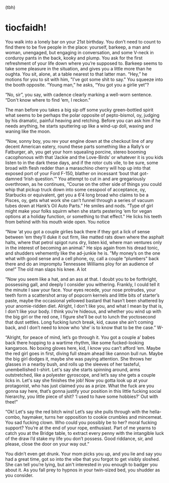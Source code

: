 (tbh)

# tiocfaidh!


You walk into a lonely bar on your 21st birthday. You don’t need to count to find there to be five people 
in the place: yourself, barkeep, a man and woman, unengaged, but engaging in conversation, and some 
V-neck in corduroy pants in the back, kooky and plump. You ask for the first refreshment of your life 
down where you’re supposed to. Barkeep seems to take some pleasure in the situation, and gives you a 
little more than he oughta. You sit, alone, at a table nearest to that latter man. “Hey,” he motions for 
you to sit with him, "I’ve got some shit to say." You squeeze into the booth opposite. “Young man,” he 
asks, “You got you a girlie yet”?         

“No, sir”, you say, with cadence clearly marking a well-worn sentence. “Don't know where to find ‘em, I 
reckon." 

The man before you takes a big sip off some yucky green-bottled spirit what seems to be perhaps the polar 
opposite of pepto-bismol, oy, judging by his dramatic, painful heaving and retching. Before you can ask 
him if he needs anything, he starts sputtering up like a wind-up doll, waxing and waning like the moon. 

“Now, sonny boy, you rev your engine down at the checkout line of any decent American eatery, round these 
parts something like a Rally’s or Fatburger, ah, you get your horn squealing porcine, stereo booming 
cacophonous with that ‘Jackie and the Love-Birds’ or whatever it is you kids listen to in the dark these 
days, and if the rotor cuts vile, to be sure, some broad with flesh redder than a maraschino cherry will 
hop up into that exposed port of your Ford F-150, blather on incessant ‘bout that got-damned ‘Irish 
question.’" You attempt to cut in and are gregariously overthrown, as he continues, “Course on the other 
side of things you could whip that pickup truck down into some cesspool of acceptance, oy, Starbucks or 
equivalent, get you a 6'4 long broad who claims to be a Pisces, oy, gets what work she can’t funnel 
through a series of vacuum tubes down at Hank’s Oil Auto Parts.” He smiles and nods. “Type of girl might 
make your folks squirm when she starts pestering ‘em for vegan options at a holiday function, or 
something to that effect." He licks his teeth from behind with his mouth wide open. You notice

“Now ‘at you got a couple girlies back there if they got a lick of sense between ‘em they’ll duke it out 
firm, like matted rats down where the asphalt halts, where that petrol spigot runs dry, listen kid, where 
man ventures only in the interest of becoming an animal." He sips again from his dread tonic, and 
shudders vehemently like the ad-junkie he is. ”My money’s on the one what with good sense and a cell 
phone, oy, call a couple “plumbers” back there and do an impromptu Tennessee Williams ploy for an 
audience of one!” The old man slaps his knee. A lot 

“Now you seem like a hat, and an ass at that. I doubt you to be forthright, possessing gall, and deeply I 
consider you withering. Frankly, I could tell it the minute I saw your face. Your eyes recede, your nose 
protrudes, your teeth form a scattershot array of popcorn kernels and little bits of starter’s paste, 
maybe the occasional yellowed bastard that hasn’t been shattered by your anomie-ridden diet. Alright, I 
don't like you, and what I mean by that is, I don't like your body. I think you’re hideous, and whether 
you wind up with the big girl or the red one, I figure she’ll be out to lunch the yoctosecond that dust 
settles. Long fucking lunch break, kid, cause she ain’t coming back, and I don’t need to know who ‘she’ 
is to know that to be the case.” W-

“Alright, for peace of mind, let’s go through it. You got a couple a’ babes back there hopping to a 
wartime rhythm, like some fucked-looking kangaroos. No boxing gloves here, kid, I know you can’t afford 
‘em. Maybe the red girl goes in first, diving full steam ahead like cannon bull run. Maybe the big girl 
dodges it, maybe she was paying attention. She throws her glasses in a nearby bush, and rolls up the 
sleeves of her tasteful, unembellished t-shirt. Let's say she starts spinning around, arms outstretched, 
like a polyester gyroscope, and let’s say she gets a couple licks in. Let's say she finishes the job! Now 
you gotta look up at your protagonist, who has just claimed you as a prize. What the fuck are you gonna 
say here, that’s gonna justify your position in this little fucking social hierarchy, you little piece of 
shit? ‘I used to have some hobbies?’ Out with thee!"

“Ok! Let's say the red bitch wins! Let’s say she pulls through with the hella-combo, haymaker, turns her 
opposition to cookie crumbles and mincemeat. You sad fucking clown. Who could you possibly be to her? 
moral fucking support? You’re at the end of your rope, enthusiast. Part of me yearns to catch you at the 
Bridge table, to extract every penny with the intangible luck of the draw I’d stake my life you don’t 
possess. Good riddance, sir, and please, close the door on your way out.”

You didn’t even get drunk. Your mom picks you up, and you lie and say you had a great time, got so into 
the vibe that you forgot to get visibly sloshed. She can tell you’re lying, but ain't interested in you 
enough to badger you about it. As you fall prey to hypnos in your twin-sized bed, you shudder as you 
consider.  
